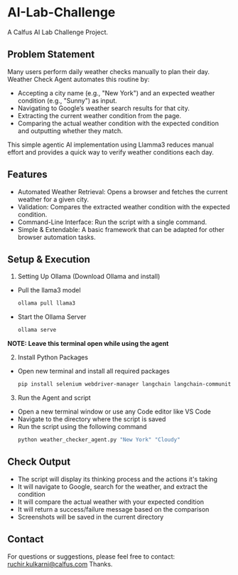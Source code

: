 # AI-Lab-Challenge
A Calfus AI Lab Challenge Project.

## Problem Statement
Many users perform daily weather checks manually to plan their day. Weather Check Agent automates this routine by:

- Accepting a city name (e.g., "New York") and an expected weather condition (e.g., "Sunny") as input.
- Navigating to Google’s weather search results for that city.
- Extracting the current weather condition from the page.
- Comparing the actual weather condition with the expected condition and outputting whether they match.
  
This simple agentic AI implementation using Llamma3 reduces manual effort and provides a quick way to verify weather conditions each day.

## Features
- Automated Weather Retrieval: Opens a browser and fetches the current weather for a given city.
- Validation: Compares the extracted weather condition with the expected condition.
- Command-Line Interface: Run the script with a single command.
- Simple & Extendable: A basic framework that can be adapted for other browser automation tasks.

## Setup & Execution
1. Setting Up Ollama (Download Ollama and install)
- Pull the llama3 model
  ```bash
  ollama pull llama3
  ```

- Start the Ollama Server
  ```bash
  ollama serve
  ```

**NOTE: Leave this terminal open while using the agent**

2. Install Python Packages
- Open new terminal and install all required packages
  ```bash
  pip install selenium webdriver-manager langchain langchain-community ollama
  ```

3. Run the Agent and script
- Open a new terminal window or use any Code editor like VS Code
- Navigate to the directory where the script is saved
- Run the script using the following command
  ```bash
  python weather_checker_agent.py "New York" "Cloudy"
  ```

## Check Output
- The script will display its thinking process and the actions it's taking
- It will navigate to Google, search for the weather, and extract the condition
- It will compare the actual weather with your expected condition
- It will return a success/failure message based on the comparison
- Screenshots will be saved in the current directory

## Contact
For questions or suggestions, please feel free to contact: ruchir.kulkarni@calfus.com
Thanks.






